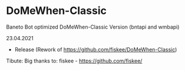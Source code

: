 # DoMeWhen-Classic
Baneto Bot optimized DoMeWhen-Classic Version (bntapi and wmbapi)


23.04.2021
- Release (Rework of https://github.com/fiskee/DoMeWhen-Classic)


Tibute:
Big thanks to:
fiskee - https://github.com/fiskee/

